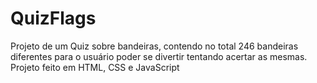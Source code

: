 # QuizFlags

<p>
Projeto de um Quiz sobre bandeiras, contendo no total 246 bandeiras diferentes para o usuário poder se divertir tentando acertar as mesmas. Projeto feito em HTML, CSS e JavaScript</p>
